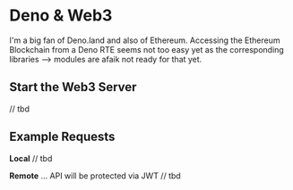 # Deno & Web3

I'm a big fan of Deno.land and also of Ethereum. Accessing the Ethereum Blockchain from a Deno RTE seems not too easy yet as the corresponding libraries --> modules are afaik not ready for that yet.


## Start the Web3 Server
// tbd

## Example Requests
**Local**
// tbd


**Remote**
... API will be protected via JWT
// tbd



